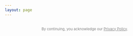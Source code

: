 ```yaml
---
layout: page
---
```


<!-- 🔒 Basic Styling -->
<style>
  #firebaseui-auth-container,
  #paywall-section,
  #premium-content {
    display: none;
    margin: 40px auto;
    max-width: 400px;
    font-family: -apple-system, BlinkMacSystemFont, "Segoe UI", Roboto, "Helvetica Neue", Arial, sans-serif;
    text-align: center;
  }

  #subscribe-button {
    padding: 14px 24px;
    border-radius: 10px;
    border: none;
    background-color: black;
    color: white;
    font-size: 16px;
    cursor: pointer;
    transition: background-color 0.3s ease;
    width: 100%;
  }

  #subscribe-button:hover {
    background-color: tomato;
  }
</style>

<!-- 🔐 Firebase UI Login Container -->
<div id="firebaseui-auth-container"></div>

<!-- 💳 Stripe Paywall -->
<div id="paywall-section">
  <p>You're logged in. Unlock premium content for £19/month.</p>
  <button id="subscribe-button">Subscribe Now</button>
</div>

<!-- ⭐ Premium Content Section -->
<div id="premium-content">
  <h3>Premium Content</h3>
  <p>This is your exclusive members-only content.</p>
</div>

<!-- FirebaseUI + Stripe + Firebase UMD SDKs -->
<link rel="stylesheet" href="https://www.gstatic.com/firebasejs/ui/6.0.2/firebase-ui-auth.css" />
<script src="https://www.gstatic.com/firebasejs/10.8.1/firebase-app.js"></script>
<script src="https://www.gstatic.com/firebasejs/10.8.1/firebase-auth.js"></script>
<script src="https://www.gstatic.com/firebasejs/10.8.1/firebase-firestore.js"></script>
<script src="https://www.gstatic.com/firebasejs/10.8.1/firebase-functions.js"></script>
<script src="https://www.gstatic.com/firebasejs/ui/6.0.2/firebase-ui-auth.js"></script>
<script src="https://js.stripe.com/v3/"></script>

<!-- 🚀 App Logic -->
<script>
  const firebaseConfig = {
    apiKey: "AIzaSyDLRxkrPfPbskX2kyNgNMk4MDg-5volGTI",
    authDomain: "ellisjalia-db.firebaseapp.com",
    projectId: "ellisjalia-db",
    storageBucket: "ellisjalia-db.firebasestorage.app",
    messagingSenderId: "269108432993",
    appId: "1:269108432993:web:93262054eb937faf789a20",
    measurementId: "G-NYXXY0PL56"
  };

  // Init services
  firebase.initializeApp(firebaseConfig);
  const auth = firebase.auth();
  const db = firebase.firestore();
  const functions = firebase.app().functions("europe-west2");
  const stripe = Stripe("pk_live_51QNBnKEEjZULKoNrdlW6uTVgvy0T3pss5P07c1vFtEhLIncQtHLXcRAoT7Nea2PfdfrK3hmd1YwHE9dK1aentQdf00BB9B0YGC");

  const ui = new firebaseui.auth.AuthUI(auth);
  ui.start("#firebaseui-auth-container", {
    signInSuccessUrl: window.location.href,
    signInOptions: [firebase.auth.EmailAuthProvider.PROVIDER_ID],
    credentialHelper: firebaseui.auth.CredentialHelper.NONE
  });

  async function hasPaid(uid) {
    try {
      const docRef = db.collection("users").doc(uid);
      const snap = await docRef.get();
      return snap.exists && snap.data().status === "active";
    } catch (e) {
      console.error("Error checking payment status:", e);
      return false;
    }
  }

  auth.onAuthStateChanged(async (user) => {
    const loginBox = document.getElementById("firebaseui-auth-container");
    const paywall = document.getElementById("paywall-section");
    const premium = document.getElementById("premium-content");

    if (user) {
      loginBox.style.display = "none";
      const paid = await hasPaid(user.uid);
      paywall.style.display = paid ? "none" : "block";
      premium.style.display = paid ? "block" : "none";
    } else {
      loginBox.style.display = "block";
      paywall.style.display = "none";
      premium.style.display = "none";
    }
  });

  document.getElementById("subscribe-button").addEventListener("click", async () => {
    const user = auth.currentUser;
    if (!user) {
      alert("Please log in first.");
      return;
    }

    try {
      const createCheckout = functions.httpsCallable("createCheckoutSession");
      const { data } = await createCheckout({
        successUrl: window.location.origin + "/newsletter?success=true",
        cancelUrl: window.location.origin + "/newsletter?canceled=true"
      });
      if (data?.url) window.open(data.url, "_blank");
      else alert("Failed to create checkout session.");
    } catch (err) {
      console.error("Checkout error:", err);
      alert("Error: " + err.message);
    }
  });
</script>

<!-- 📃 Footer -->
<p style="font-size:0.7rem;color:grey;text-align:center;margin-top:30px;">
  By continuing, you acknowledge our <a href="https://ellisjalia.com/privacy-policy/" style="color:grey;">Privacy Policy</a>.
</p>
